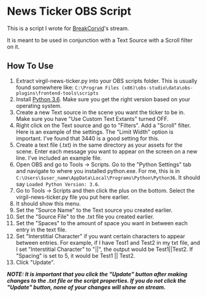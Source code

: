 # News Ticker OBS Script

This is a script I wrote for [BreakCorvid](https://www.twitch.tv/breakcorvid)'s stream.

It is meant to be used in conjunction with a Text Source with a Scroll filter on it.

## How To Use

1. Extract virgil-news-ticker.py into your OBS scripts folder. This is usually found somewhere like: ```C:\Program Files (x86)\obs-studio\data\obs-plugins\frontend-tools\scripts```
2. Install [Python 3.6](https://www.python.org/downloads/release/python-360/). Make sure you get the right version based on your operating system.
3. Create a new Text source in the scene you want the ticker to be in. Make sure you have "Use Custom Text Extants" turned OFF.
4. Right click on the Text source and go to "Filters". Add a "Scroll" filter. Here is an example of the settings. The "Limit Width" option is important. I've found that 3440 is a good setting for this.
5. Create a text file (.txt) in the same directory as your assets for the scene. Enter each message you want to appear on the screen on a new line. I've included an example file.
5. Open OBS and go to Tools -> Scripts. Go to the "Python Settings" tab and navigate to where you installed python.exe. For me, this is in ```C:\Users\$user_name\AppData\Local\Programs\Python\Python36```. It should say ```Loaded Python Version: 3.6```.
6. Go to Tools -> Scripts and then click the plus on the bottom. Select the virgil-news-ticker.py file you put here earlier.
7. It should show this menu.
8. Set the "Source Name" to the Text source you created earlier.
9. Set the "Source File" to the .txt file you created earlier.
10. Set the "Spaces" to the amount of space you want in between each entry in the text file.
11. Set "Interstitial Character" if you want certain characters to appear between entries. For example, if I have Test1 and Test2 in my txt file, and I set "Interstitial Character" to "||", the output would be Test1||Test2. If "Spacing" is set to 5, it would be Test1  ||  Test2.
12. Click "Update".

***NOTE: It is important that you click the "Update" button after making changes to the .txt file or the script properties. If you do not click the "Update" button, none of your changes will show on stream.***